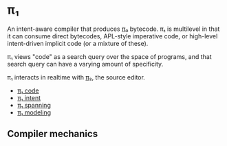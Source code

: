 # π₁
An intent-aware compiler that produces [π₀](pi0.md) bytecode. π₁ is multilevel in that it can consume direct bytecodes, APL-style imperative code, or high-level intent-driven implicit code (or a mixture of these).

π₁ views "code" as a search query over the space of programs, and that search query can have a varying amount of specificity.

π₁ interacts in realtime with [π₂](pi2.md), the source editor.

+ [π₁ code](pi1-code.md)
+ [π₁ intent](pi1-intent.md)
+ [π₁ spanning](pi1-spanning.md)
+ [π₁ modeling](pi1-modeling.md)


## Compiler mechanics
